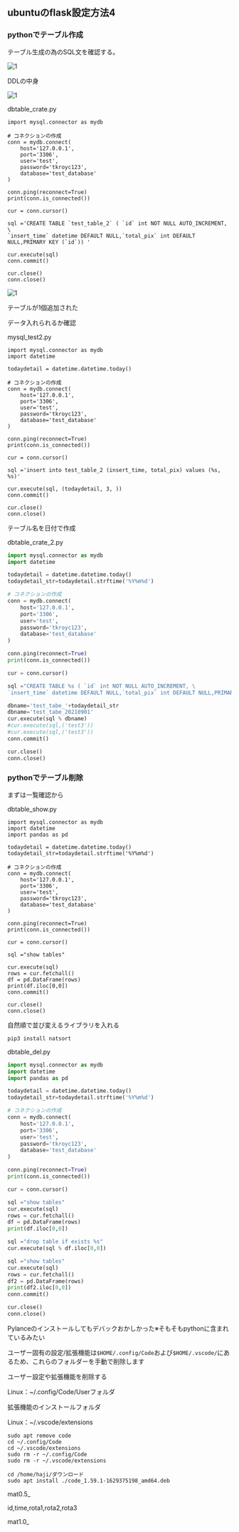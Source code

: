 ## ubuntuのflask設定方法4

### pythonでテーブル作成

テーブル生成の為のSQL文を確認する。

![1](ubuntu_flask設定画像4/1.PNG)

DDLの中身

![1](ubuntu_flask設定画像4/2.PNG)

dbtable_crate.py

```
import mysql.connector as mydb

# コネクションの作成
conn = mydb.connect(
    host='127.0.0.1',
    port='3306',
    user='test',
    password='tkroyc123',
    database='test_database'
)

conn.ping(reconnect=True)
print(conn.is_connected())

cur = conn.cursor()

sql ='CREATE TABLE `test_table_2` ( `id` int NOT NULL AUTO_INCREMENT, \
`insert_time` datetime DEFAULT NULL,`total_pix` int DEFAULT NULL,PRIMARY KEY (`id`)) '

cur.execute(sql)
conn.commit()

cur.close()
conn.close()
```

![1](ubuntu_flask設定画像4/3.PNG)

テーブルが1個追加された

データ入れられるか確認

mysql_test2.py

```
import mysql.connector as mydb
import datetime

todaydetail = datetime.datetime.today()

# コネクションの作成
conn = mydb.connect(
    host='127.0.0.1',
    port='3306',
    user='test',
    password='tkroyc123',
    database='test_database'
)

conn.ping(reconnect=True)
print(conn.is_connected())

cur = conn.cursor()

sql ='insert into test_table_2 (insert_time, total_pix) values (%s, %s)'

cur.execute(sql, (todaydetail, 3, ))
conn.commit()

cur.close()
conn.close()
```

テーブル名を日付で作成

dbtable_crate_2.py

```python
import mysql.connector as mydb
import datetime

todaydetail = datetime.datetime.today()
todaydetail_str=todaydetail.strftime('%Y%m%d')

# コネクションの作成
conn = mydb.connect(
    host='127.0.0.1',
    port='3306',
    user='test',
    password='tkroyc123',
    database='test_database'
)

conn.ping(reconnect=True)
print(conn.is_connected())

cur = conn.cursor()

sql ="CREATE TABLE %s ( `id` int NOT NULL AUTO_INCREMENT, \
`insert_time` datetime DEFAULT NULL,`total_pix` int DEFAULT NULL,PRIMARY KEY (`id`)) "

dbname='test_tabe_'+todaydetail_str
dbname='test_tabe_20210901'
cur.execute(sql % dbname)
#cur.execute(sql,('test3'))
#cur.execute(sql,('test3'))
conn.commit()

cur.close()
conn.close()
```



### pythonでテーブル削除

まずは一覧確認から

dbtable_show.py

```
import mysql.connector as mydb
import datetime
import pandas as pd

todaydetail = datetime.datetime.today()
todaydetail_str=todaydetail.strftime('%Y%m%d')

# コネクションの作成
conn = mydb.connect(
    host='127.0.0.1',
    port='3306',
    user='test',
    password='tkroyc123',
    database='test_database'
)

conn.ping(reconnect=True)
print(conn.is_connected())

cur = conn.cursor()

sql ="show tables"

cur.execute(sql)
rows = cur.fetchall()
df = pd.DataFrame(rows)
print(df.iloc[0,0])
conn.commit()

cur.close()
conn.close()
```

自然順で並び変えるライブラリを入れる

```
pip3 install natsort
```



dbtable_del.py

```python
import mysql.connector as mydb
import datetime
import pandas as pd

todaydetail = datetime.datetime.today()
todaydetail_str=todaydetail.strftime('%Y%m%d')

# コネクションの作成
conn = mydb.connect(
    host='127.0.0.1',
    port='3306',
    user='test',
    password='tkroyc123',
    database='test_database'
)

conn.ping(reconnect=True)
print(conn.is_connected())

cur = conn.cursor()

sql ="show tables"
cur.execute(sql)
rows = cur.fetchall()
df = pd.DataFrame(rows)
print(df.iloc[0,0])

sql ="drop table if exists %s"
cur.execute(sql % df.iloc[0,0])

sql ="show tables"
cur.execute(sql)
rows = cur.fetchall()
df2 = pd.DataFrame(rows)
print(df2.iloc[0,0])
conn.commit()

cur.close()
conn.close()
```



Pylanceのインストールしてもデバックおかしかった※そもそもpythonに含まれているみたい

ユーザー固有の設定/拡張機能は`$HOME/.config/Code`および`$HOME/.vscode/`にあるため、これらのフォルダーを手動で削除します

ユーザー設定や拡張機能を削除する

Linux：~/.config/Code/Userフォルダ

拡張機能のインストールフォルダ

Linux：~/.vscode/extensions

```
sudo apt remove code
cd ~/.config/Code
cd ~/.vscode/extensions
sudo rm -r ~/.config/Code
sudo rm -r ~/.vscode/extensions

cd /home/haji/ダウンロード
sudo apt install ./code_1.59.1-1629375198_amd64.deb
```





mat0.5_

id,time,rota1,rota2,rota3

mat1.0_



